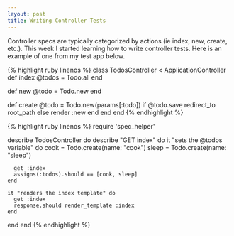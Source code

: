 ```yaml
---
layout: post
title: Writing Controller Tests
---
```


Controller specs are typically categorized by actions (ie index, new, create, etc.). This week I started learning how to write 
controller tests. Here is an example of one from my test app below.

{% highlight ruby linenos %}
class TodosController < ApplicationController
  def index
    @todos = Todo.all
  end
  
  def new
    @todo = Todo.new
  end
  
  def create
    @todo = Todo.new(params[:todo])
    if @todo.save
      redirect_to root_path
    else
      render :new
    end
  end
end
{% endhighlight %}

{% highlight ruby linenos %}
require 'spec_helper'

describe TodosController do
  describe "GET index" do
    it "sets the @todos variable" do
      cook = Todo.create(name: "cook")
      sleep = Todo.create(name: "sleep")
    
      get :index
      assigns(:todos).should == [cook, sleep]
    end
    
    it "renders the index template" do
      get :index
      response.should render_template :index
    end
  end
end
{% endhighlight %}


